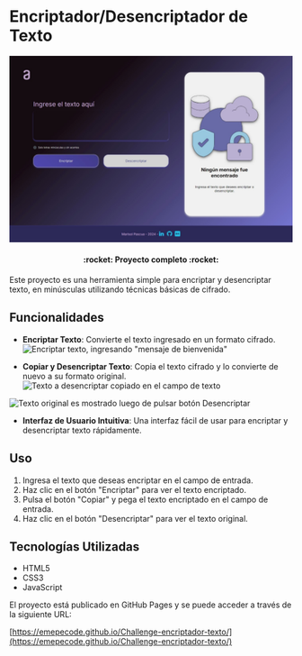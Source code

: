 # Encriptador/Desencriptador de Texto

![Versión desktop del encriptador, muestra funciones de encriptación y desencriptación](https://github.com/emepecode/Challenge-encriptador-texto/blob/4a3bc11c03a9aa286ad603d639b665cf7237144e/Desktop1.jpeg?raw=true)


<h4 align="center">
:rocket: Proyecto completo :rocket:
</h4>

Este proyecto es una herramienta simple para encriptar y desencriptar texto, en minúsculas utilizando técnicas básicas de cifrado.


## Funcionalidades

- **Encriptar Texto**: Convierte el texto ingresado en un formato cifrado.
![Encriptar texto, ingresando "mensaje de bienvenida"](https://github.com/user-attachments/assets/4ff437b1-efd3-4f82-bcae-e4464acaa3d2)

- **Copiar y Desencriptar Texto**: Copia el texto cifrado y lo convierte de nuevo a su formato original.
![Texto a desencriptar copiado en el campo de texto](https://github.com/user-attachments/assets/be84f717-c8e5-4e11-a73d-a8e2a6adbf3e)

![Texto original es mostrado luego de pulsar botón Desencriptar](https://github.com/user-attachments/assets/07c72f41-0adf-4785-9546-43393e7ac2c8)

- **Interfaz de Usuario Intuitiva**: Una interfaz fácil de usar para encriptar y desencriptar texto rápidamente.

## Uso

1. Ingresa el texto que deseas encriptar en el campo de entrada.
2. Haz clic en el botón "Encriptar" para ver el texto encriptado.
3. Pulsa el botón "Copiar" y pega el texto encriptado en el campo de entrada.
4. Haz clic en el botón "Desencriptar" para ver el texto original.

## Tecnologías Utilizadas

- HTML5
- CSS3
- JavaScript

El proyecto está publicado en GitHub Pages y se puede acceder a través de la siguiente URL:

[https://emepecode.github.io/Challenge-encriptador-texto/](https://emepecode.github.io/Challenge-encriptador-texto/)
